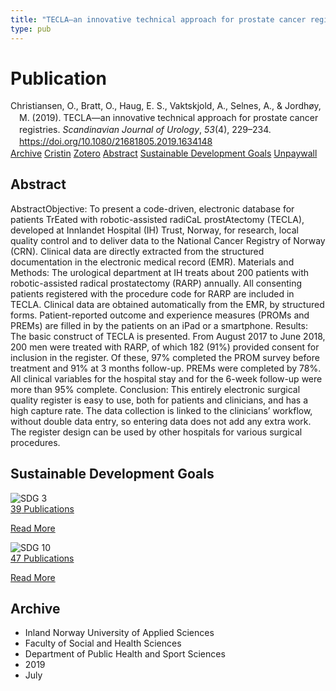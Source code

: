 ```yaml
---
title: "TECLA—an innovative technical approach for prostate cancer registries"
type: pub
---
```

<h1>Publication</h1>
<article id="csl-bib-container-YHKZVF5K" class="csl-bib-container">
  <div class="csl-bib-body" style="line-height: 1.35; padding-left: 1em; text-indent:-1em;">
  <div class="csl-entry">Christiansen, O., Bratt, O., Haug, E. S., Vaktskjold, A., Selnes, A., &amp; Jordh&#xF8;y, M. (2019). TECLA&#x2014;an innovative technical approach for prostate cancer registries. <i>Scandinavian Journal of Urology</i>, <i>53</i>(4), 229&#x2013;234. <a href="https://doi.org/10.1080/21681805.2019.1634148">https://doi.org/10.1080/21681805.2019.1634148</a></div>
</div>
  <div class="csl-bib-buttons">
    <a href="#taxonomy-article-YHKZVF5K" class="csl-bib-button">Archive</a>
    <a href="https://app.cristin.no/results/show.jsf?id=1709818" alt="Cristin URL" class="csl-bib-button">Cristin</a>
    <a href="http://zotero.org/groups/5022929/items/YHKZVF5K" alt="Zotero URL" class="csl-bib-button">Zotero</a>
    <a href="#abstract-article-YHKZVF5K" class="csl-bib-button">Abstract</a>
    <a href="#sdg-article-YHKZVF5K" class="csl-bib-button">Sustainable Development Goals</a>
    <a href="https://www.duo.uio.no/bitstream/10852/97926/1/PhD-Christiansen-2022.pdf" class="csl-bib-button">Unpaywall</a>
  </div>
  <div id="csl-bib-meta-container-YHKZVF5K"></div>
</article>
<div id="csl-bib-meta-YHKZVF5K" class="csl-bib-meta">
  <article id="abstract-article-YHKZVF5K" class="abstract-article">
    <h1>Abstract</h1>
    AbstractObjective: To present a code-driven, electronic database for patients TrEated with robotic-assisted radiCaL prostAtectomy (TECLA), developed at Innlandet Hospital (IH) Trust, Norway, for research, local quality control and to deliver data to the National Cancer Registry of Norway (CRN). Clinical data are directly extracted from the structured documentation in the electronic medical record (EMR). 
Materials and Methods:  
The urological department at IH treats about 200 patients with robotic-assisted radical prostatectomy (RARP) annually. All consenting patients registered with the procedure code for RARP are included in TECLA. Clinical data are obtained automatically from the EMR, by structured forms. Patient-reported outcome and experience measures (PROMs and PREMs) are filled in by the patients on an iPad or a smartphone.  
Results: The basic construct of TECLA is presented. From August 2017 to June 2018, 200 men were treated with RARP, of which 182 (91%) provided consent for inclusion in the register. Of these, 97% completed the PROM survey before treatment and 91% at 3 months follow-up. PREMs were completed by 78%. All clinical variables for the hospital stay and for the 6-week follow-up were more than 95% complete. 
Conclusion: This entirely electronic surgical quality register is easy to use, both for patients and clinicians, and has a high capture rate. The data collection is linked to the clinicians’ workflow, without double data entry, so entering data does not add any extra work. The register design can be used by other hospitals for various surgical procedures.
  </article>
  <article id="sdg-article-YHKZVF5K" class="sdg-article">
    <h1>Sustainable Development Goals</h1>
    <div class="sdg-container"><div id="sdg3" class="sdg">
<img src="{{< params subfolder >}}images/sdg/sdg03_en.png" class="image" alt="SDG 3">
<div class="sdg-overlay">
<a href="{{< params subfolder >}}en/archive/?sdg=3#archive" class="sdg-publication-count"><span>39</span> Publications</a>
<p><a href="https://sdgs.un.org/goals/goal3" class="sdg-read-more">Read More</a></p>
</div>
</div> <div id="sdg10" class="sdg">
<img src="{{< params subfolder >}}images/sdg/sdg10_en.png" class="image" alt="SDG 10">
<div class="sdg-overlay">
<a href="{{< params subfolder >}}en/archive/?sdg=10#archive" class="sdg-publication-count"><span>47</span> Publications</a>
<p><a href="https://sdgs.un.org/goals/goal10" class="sdg-read-more">Read More</a></p>
</div>
</div></div>
  </article>
  <article id="taxonomy-article-YHKZVF5K" class="taxonomy-article">
    <h1>Archive</h1>
    <ul>
      <li>Inland Norway University of Applied Sciences</li>
      <li>Faculty of Social and Health Sciences</li>
      <li>Department of Public Health and Sport Sciences</li>
      <li>2019</li>
      <li>July</li>
    </ul>
  </article>
</div>
